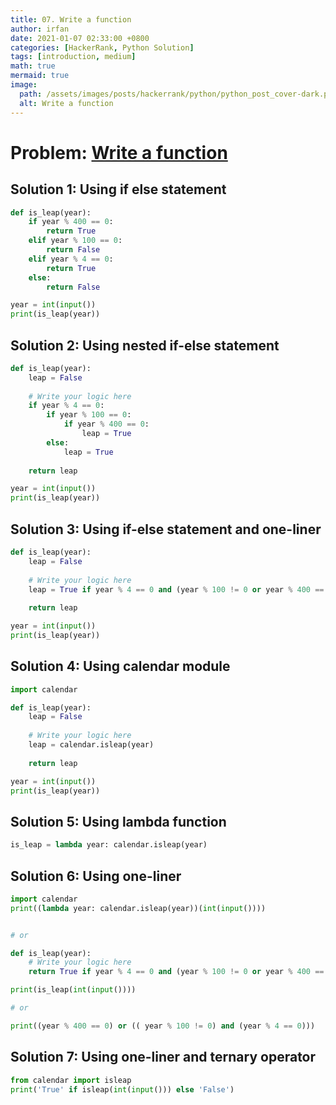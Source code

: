 ```yaml
---
title: 07. Write a function
author: irfan
date: 2021-01-07 02:33:00 +0800
categories: [HackerRank, Python Solution]
tags: [introduction, medium]
math: true
mermaid: true
image:
  path: /assets/images/posts/hackerrank/python/python_post_cover-dark.png
  alt: Write a function
---
```


# **Problem:** [Write a function](https://www.hackerrank.com/challenges/write-a-function/)

## Solution 1: Using if else statement

```python
def is_leap(year):
    if year % 400 == 0:
        return True
    elif year % 100 == 0:
        return False
    elif year % 4 == 0:
        return True
    else:
        return False

year = int(input())
print(is_leap(year))
```


## Solution 2: Using nested if-else statement

```python
def is_leap(year):
    leap = False
    
    # Write your logic here
    if year % 4 == 0:
        if year % 100 == 0:
            if year % 400 == 0:
                leap = True
        else:
            leap = True
    
    return leap

year = int(input())
print(is_leap(year))
```

## Solution 3: Using if-else statement and one-liner

```python
def is_leap(year):
    leap = False
    
    # Write your logic here
    leap = True if year % 4 == 0 and (year % 100 != 0 or year % 400 == 0) else False
    
    return leap

year = int(input())
print(is_leap(year))
```

## Solution 4: Using calendar module

```python
import calendar

def is_leap(year):
    leap = False
    
    # Write your logic here
    leap = calendar.isleap(year)
    
    return leap

year = int(input())
print(is_leap(year))
```

## Solution 5: Using lambda function

```python
is_leap = lambda year: calendar.isleap(year)
```

## Solution 6: Using one-liner

```python
import calendar
print((lambda year: calendar.isleap(year))(int(input())))


# or

def is_leap(year):    
    # Write your logic here
    return True if year % 4 == 0 and (year % 100 != 0 or year % 400 == 0) else False

print(is_leap(int(input())))

# or

print((year % 400 == 0) or (( year % 100 != 0) and (year % 4 == 0)))

```

## Solution 7: Using one-liner and ternary operator

```python
from calendar import isleap
print('True' if isleap(int(input())) else 'False')
```

